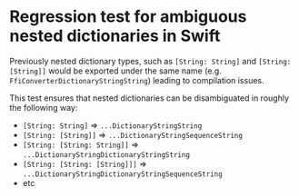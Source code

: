 # Regression test for ambiguous nested dictionaries in Swift

Previously nested dictionary types, such as `[String: String]` and `[String: [String]]` would be exported under the same name (e.g. `FfiConverterDictionaryStringString`) leading to compilation issues.

This test ensures that nested dictionaries can be disambiguated in roughly the following way:

- `[String: String]` => `...DictionaryStringString`
- `[String: [String]]` => `...DictionaryStringSequenceString`
- `[String: [String: String]]` => `...DictionaryStringDictionaryStringString`
- `[String: [String: [String]]]` => `...DictionaryStringDictionaryStringSequenceString`
- etc
